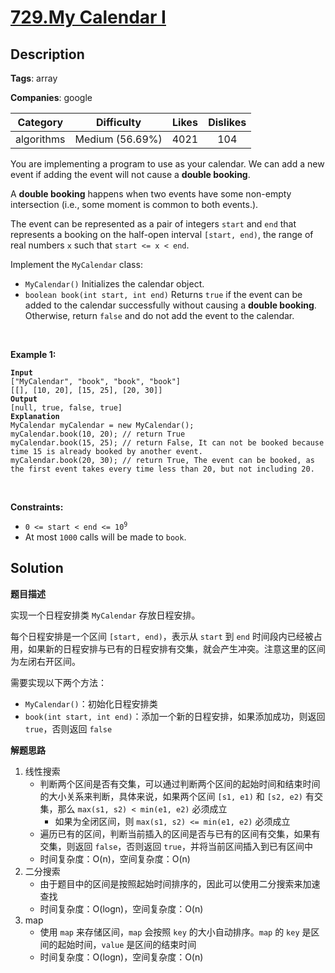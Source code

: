 # [729.My Calendar I](https://leetcode.com/problems/my-calendar-i/description/)

## Description

**Tags**: array

**Companies**: google

|  Category  |   Difficulty    | Likes | Dislikes |
| :--------: | :-------------: | :---: | :------: |
| algorithms | Medium (56.69%) | 4021  |   104    |

<p>You are implementing a program to use as your calendar. We can add a new event if adding the event will not cause a <strong>double booking</strong>.</p>
<p>A <strong>double booking</strong> happens when two events have some non-empty intersection (i.e., some moment is common to both events.).</p>
<p>The event can be represented as a pair of integers <code>start</code> and <code>end</code> that represents a booking on the half-open interval <code>[start, end)</code>, the range of real numbers <code>x</code> such that <code>start &lt;= x &lt; end</code>.</p>
<p>Implement the <code>MyCalendar</code> class:</p>
<ul>
  <li><code>MyCalendar()</code> Initializes the calendar object.</li>
  <li><code>boolean book(int start, int end)</code> Returns <code>true</code> if the event can be added to the calendar successfully without causing a <strong>double booking</strong>. Otherwise, return <code>false</code> and do not add the event to the calendar.</li>
</ul>
<p>&nbsp;</p>
<p><strong class="example">Example 1:</strong></p>
<pre><code><strong>Input</strong>
[&quot;MyCalendar&quot;, &quot;book&quot;, &quot;book&quot;, &quot;book&quot;]
[[], [10, 20], [15, 25], [20, 30]]
<strong>Output</strong>
[null, true, false, true]
<strong>Explanation</strong>
MyCalendar myCalendar = new MyCalendar();
myCalendar.book(10, 20); // return True
myCalendar.book(15, 25); // return False, It can not be booked because time 15 is already booked by another event.
myCalendar.book(20, 30); // return True, The event can be booked, as the first event takes every time less than 20, but not including 20.</code></pre>
<p>&nbsp;</p>
<p><strong>Constraints:</strong></p>
<ul>
  <li><code>0 &lt;= start &lt; end &lt;= 10<sup>9</sup></code></li>
  <li>At most <code>1000</code> calls will be made to <code>book</code>.</li>
</ul>

## Solution

**题目描述**

实现一个日程安排类 `MyCalendar` 存放日程安排。

每个日程安排是一个区间 `[start, end)`，表示从 `start` 到 `end` 时间段内已经被占用，如果新的日程安排与已有的日程安排有交集，就会产生冲突。注意这里的区间为左闭右开区间。

需要实现以下两个方法：

- `MyCalendar()`：初始化日程安排类
- `book(int start, int end)`：添加一个新的日程安排，如果添加成功，则返回 `true`，否则返回 `false`

**解题思路**

1. 线性搜索
   - 判断两个区间是否有交集，可以通过判断两个区间的起始时间和结束时间的大小关系来判断，具体来说，如果两个区间 `[s1, e1)` 和 `[s2, e2)` 有交集，那么 `max(s1, s2) < min(e1, e2)` 必须成立
     - 如果为全闭区间，则 `max(s1, s2) <= min(e1, e2)` 必须成立
   - 遍历已有的区间，判断当前插入的区间是否与已有的区间有交集，如果有交集，则返回 `false`，否则返回 `true`，并将当前区间插入到已有区间中
   - 时间复杂度：O(n)，空间复杂度：O(n)
2. 二分搜索
   - 由于题目中的区间是按照起始时间排序的，因此可以使用二分搜索来加速查找
   - 时间复杂度：O(logn)，空间复杂度：O(n)
3. map
   - 使用 `map` 来存储区间，`map` 会按照 `key` 的大小自动排序。`map` 的 `key` 是区间的起始时间，`value` 是区间的结束时间
   - 时间复杂度：O(logn)，空间复杂度：O(n)
